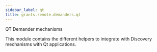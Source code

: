 ```yaml
---
sidebar_label: qt
title: grants.remote.demanders.qt
---
```


QT Demander mechanisms

This module contains the different helpers to
integrate with Discovery mechanisms with Qt
applications.

